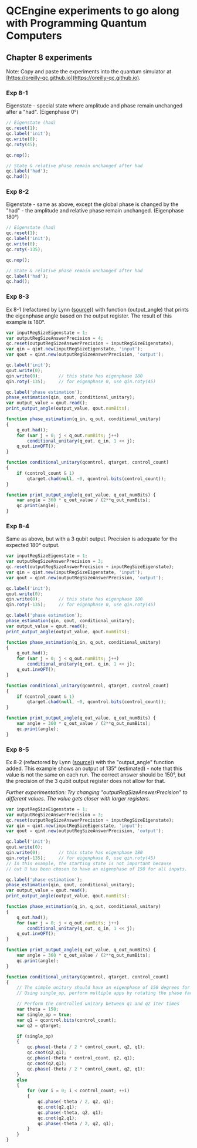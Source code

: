 # QCEngine experiments to go along with Programming Quantum Computers
## Chapter 8 experiments

Note: Copy and paste the experiments into the quantum simulator at [https://oreilly-qc.github.io](https://oreilly-qc.github.io).  

### Exp 8-1  
Eigenstate - special state where amplitude and phase remain unchanged after a "had". (Eigenphase 0&deg;)

```js
// Eigenstate (had)
qc.reset(1);
qc.label('init');
qc.write(0);
qc.roty(45);

qc.nop();

// State & relative phase remain unchanged after had
qc.label('had');
qc.had();
```

### Exp 8-2
Eigenstate - same as above, except the global phase is changed by the "had" - the amplitude and relative phase remain unchanged. (Eigenphase 180&deg;)

```js
// Eigenstate (had)
qc.reset(1);
qc.label('init');
qc.write(0);
qc.roty(-135);

qc.nop();

// State & relative phase remain unchanged after had
qc.label('had');
qc.had();
```

### Exp 8-3
Ex 8-1 (refactored by Lynn ([source](https://github.com/lynnlangit/learning-quantum/blob/main/book/code/ch08/8-1-lynn.js))) with function (output_angle) that prints the eigenphase angle based on the output register. The result of this example is 180&deg;.  

```js
var inputRegSizeEigenstate = 1;
var outputRegSizeAnswerPrecision = 4;
qc.reset(outputRegSizeAnswerPrecision + inputRegSizeEigenstate);
var qin = qint.new(inputRegSizeEigenstate, 'input');
var qout = qint.new(outputRegSizeAnswerPrecision, 'output');

qc.label('init');
qout.write(0);
qin.write(0);       // this state has eigenphase 180
qin.roty(-135);     // for eigenphase 0, use qin.roty(45)

qc.label('phase estimation');
phase_estimation(qin, qout, conditional_unitary);
var output_value = qout.read();
print_output_angle(output_value, qout.numBits);

function phase_estimation(q_in, q_out, conditional_unitary)
{
    q_out.had();
    for (var j = 0; j < q_out.numBits; j++)
        conditional_unitary(q_out, q_in, 1 << j);
    q_out.invQFT();
}

function conditional_unitary(qcontrol, qtarget, control_count) 
{
    if (control_count & 1)
        qtarget.chad(null, ~0, qcontrol.bits(control_count));
}

function print_output_angle(q_out_value, q_out_numBits) {
    var angle = 360 * q_out_value / (2**q_out_numBits);
    qc.print(angle);
}
```

### Exp 8-4
Same as above, but with a 3 qubit output. Precision is adequate for the expected 180&deg; output.

```js
var inputRegSizeEigenstate = 1;
var outputRegSizeAnswerPrecision = 3;
qc.reset(outputRegSizeAnswerPrecision + inputRegSizeEigenstate);
var qin = qint.new(inputRegSizeEigenstate, 'input');
var qout = qint.new(outputRegSizeAnswerPrecision, 'output');

qc.label('init');
qout.write(0);
qin.write(0);       // this state has eigenphase 180
qin.roty(-135);     // for eigenphase 0, use qin.roty(45)

qc.label('phase estimation');
phase_estimation(qin, qout, conditional_unitary);
var output_value = qout.read();
print_output_angle(output_value, qout.numBits);

function phase_estimation(q_in, q_out, conditional_unitary)
{
    q_out.had();
    for (var j = 0; j < q_out.numBits; j++)
        conditional_unitary(q_out, q_in, 1 << j);
    q_out.invQFT();
}

function conditional_unitary(qcontrol, qtarget, control_count) 
{
    if (control_count & 1)
        qtarget.chad(null, ~0, qcontrol.bits(control_count));
}

function print_output_angle(q_out_value, q_out_numBits) {
    var angle = 360 * q_out_value / (2**q_out_numBits);
    qc.print(angle);
}
```

### Exp 8-5
Ex 8-2 (refactored by Lynn ([source](https://github.com/lynnlangit/learning-quantum/blob/main/book/code/ch08/8-2-lynn.js))) with the "output_angle" function added. This example shows an output of 135&deg; (estimated) - note that this value is not the same on each run. The correct answer should be 150&deg;, but the precision of the 3 qubit output register does not allow for that.  

*Further experimentation: Try changing "outputRegSizeAnswerPrecision" to different values. The value gets closer with larger registers.*

```js
var inputRegSizeEigenstate = 1;
var outputRegSizeAnswerPrecision = 3;
qc.reset(outputRegSizeAnswerPrecision + inputRegSizeEigenstate);
var qin = qint.new(inputRegSizeEigenstate, 'input');
var qout = qint.new(outputRegSizeAnswerPrecision, 'output');

qc.label('init');
qout.write(0);
qin.write(0);       // this state has eigenphase 180
qin.roty(-135);     // for eigenphase 0, use qin.roty(45)
// In this example, the starting state is not important because
// out U has been chosen to have an eigenphase of 150 for all inputs.

qc.label('phase estimation');
phase_estimation(qin, qout, conditional_unitary);
var output_value = qout.read();
print_output_angle(output_value, qout.numBits);

function phase_estimation(q_in, q_out, conditional_unitary)
{
    q_out.had();
    for (var j = 0; j < q_out.numBits; j++)
        conditional_unitary(q_out, q_in, 1 << j);
    q_out.invQFT();
}

function print_output_angle(q_out_value, q_out_numBits) {
    var angle = 360 * q_out_value / (2**q_out_numBits);
    qc.print(angle);
}

function conditional_unitary(qcontrol, qtarget, control_count) 
{
    // The simple unitary should have an eigenphase of 150 degrees for all inputs.
    // Using single_op, perform multiple apps by rotating the phase farther.

    // Perform the controlled unitary between q1 and q2 iter times
    var theta = 150;
    var single_op = true;
    var q1 = qcontrol.bits(control_count);
    var q2 = qtarget;

    if (single_op)
    {
        qc.phase(-theta / 2 * control_count, q2, q1);
        qc.cnot(q2,q1);
        qc.phase(-theta * control_count, q2, q1);
        qc.cnot(q2,q1);
        qc.phase(-theta / 2 * control_count, q2, q1);
    }
    else
    {
        for (var i = 0; i < control_count; ++i)
        {
            qc.phase(-theta / 2, q2, q1);
            qc.cnot(q2,q1);
            qc.phase(-theta, q2, q1);
            qc.cnot(q2,q1);
            qc.phase(-theta / 2, q2, q1);
        }
    }
}
```
